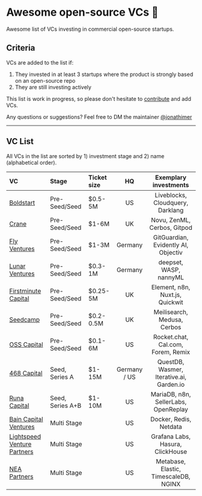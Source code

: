 # Awesome open-source VCs 💸
Awesome list of VCs investing in commercial open-source startups.

## Criteria
VCs are added to the list if: 
1. They invested in at least 3 startups where the product is strongly based on an open-source repo
2. They are still investing actively

This list is work in progress, so please don't hesitate to [contribute](https://github.com/CrowdDotDev/awesome-oss-investors/blob/main/CONTRIBUTING.md) and add VCs.

Any questions or suggestions? Feel free to DM the maintainer [@jonathimer](https://twitter.com/jonathimer)

--------------------

## VC List

All VCs in the list are sorted by 1) investment stage and 2) name (alphabetical order).

<!-- BEGIN VC LIST -->

|VC|Stage|Ticket size|HQ|Exemplary investments|
|:-------|:------|:----------|:----------:|:------------:|
[Boldstart](https://boldstart.vc/) | Pre-Seed/Seed | $0.5-5M | US | Liveblocks, Cloudquery, Darklang |
[Crane](https://crane.vc/) | Pre-Seed/Seed | $1-6M | UK | Novu, ZenML, Cerbos, Gitpod |
[Fly Ventures](https://fly.vc/) | Pre-Seed/Seed | $1-3M | Germany | GitGuardian, Evidently AI, Objectiv |
[Lunar Ventures](https://lunar.vc/) | Pre-Seed/Seed | $0.3-1M | Germany | deepset, WASP, nannyML |
[Firstminute Capital](https://www.firstminute.capital/) | Pre-Seed/Seed | $0.25-5M | UK | Element, n8n, Nuxt.js, Quickwit |
[Seedcamp](https://seedcamp.com/) | Pre-Seed/Seed | $0.2-0.5M | UK | Meilisearch, Medusa,  Cerbos |
[OSS Capital](https://oss.capital/) | Pre-Seed/Seed | $0.1-6M | US | Rocket.chat, Cal.com, Forem, Remix |
[468 Capital](https://www.468cap.com/) | Seed, Series A | $1-15M | Germany / US | QuestDB, Wasmer, Iterative.ai, Garden.io |
[Runa Capital](https://runacap.com/) | Seed, Series A+B | $1-10M | US | MariaDB, n8n, SellerLabs, OpenReplay |
[Bain Capital Ventures](https://baincapitalventures.com/) | Multi Stage | | US | Docker, Redis, Netdata |
[Lightspeed Venture Partners](https://lsvp.com/) | Multi Stage | | US | Grafana Labs, Hasura, ClickHouse |
[NEA Partners](https://www.nea.com/) | Multi Stage | | US | Metabase, Elastic, TimescaleDB, NGINX |


<!-- END VC LIST -->
